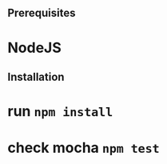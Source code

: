 Prerequisites
-------------

# NodeJS

Installation
------------

# run `npm install`
# check mocha `npm test`
